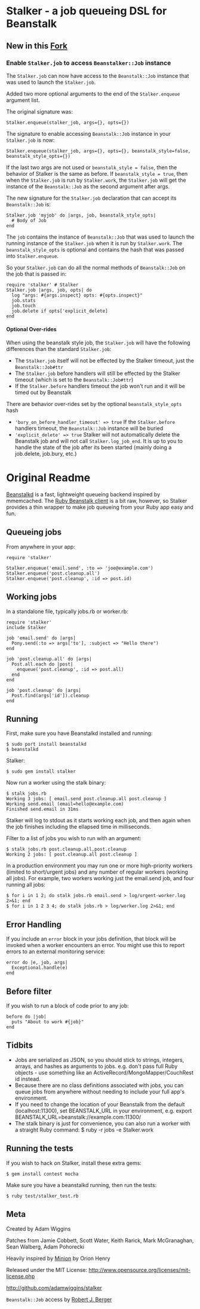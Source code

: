 Stalker - a job queueing DSL for Beanstalk
==========================================

New in this [Fork](https://github.com/rberger/stalker)
-------------------------------------------------------

### Enable `Stalker.job` to access `Beanstalker::Job` instance

The `Stalker.job` can now have access to the `Beanstalk::Job` instance that was used to launch the `Stalker.job`. 

Added two more optional arguments to the end of the `Stalker.enqueue` argument list. 

The original signature was:

    Stalker.enqueue(stalker_job, args={}, opts={})

The signature to enable accessing `Beanstalk::Job` instance in your `Stalker.job` is now:

    Stalker.enqueue(stalker_job, args={}, opts={}, beanstalk_style=false, beanstalk_style_opts={})

If the last two args are not used or `beanstalk_style = false`, then the behavior of Stalker is the same as before.
If `beanstalk_style = true`, then when the `Stalker.job` is run by `Stalker.work`, the `Stalker.job` will get the instance of the `Beanstalk::Job` as the second argument after args.


The new signature for the `Stalker.job` declaration that can accept its `Beanstalk::Job` is:

    Stalker.job 'myjob' do |args, job, beanstalk_style_opts|
      # Body of Job
    end

The `job` contains the instance of `Beanstalk::Job` that was used to launch the running instance of the `Stalker.job` when it is run by `Stalker.work`. The `beanstalk_style_opts` is optional and contains the hash that was passed into `Stalker.enqueue`.

So your `Stalker.job` can do all the normal methods of `Beanstalk::Job` on the job that is passed in:

    require 'stalker' # Stalker 
    Stalker.job |args, job, opts| do
      log "args: #{args.inspect} opts: #{opts.inspect}"
      job.stats
      job.touch
      job.delete if opts['explicit_delete]
    end

#### Optional Over-rides

When using the beanstalk style job, the `Stalker.job` will have the following differences than the standard `Stalker.job`:

  * The `Stalker.job` itself will not be effected by the Stalker timeout, just the `Beanstalk::Job#ttr`
  * The `Stalker.job` before handlers will still be effected by the Stalker timeout (which is set to the `Beanstalk::Job#ttr`)
  * If the `Stalker.before` handlers timeout the job won't run and it will be timed out by Beanstalk

There are behavior over-rides set by the optional `beanstalk_style_opts` hash

  * `'bury_on_before_handler_timeout' => true` If the `Stalker.before` handlers timeout, the `Beanstalk::Job` instance will be buried
  * `'explicit_delete' => true` Stalker will not automatically delete the Beanstalk job and will not call `Stalker.log_job_end`. 
    It is up to you to handle the state of the job after its been started (mainly doing a job.delete, job.bury, etc.)


Original Readme
===============

[Beanstalkd](http://kr.github.com/beanstalkd/) is a fast, lightweight queueing backend inspired by mmemcached.  The [Ruby Beanstalk client](http://beanstalk.rubyforge.org/) is a bit raw, however, so Stalker provides a thin wrapper to make job queueing from your Ruby app easy and fun.

Queueing jobs
-------------

From anywhere in your app:

    require 'stalker'

    Stalker.enqueue('email.send', :to => 'joe@example.com')
    Stalker.enqueue('post.cleanup.all')
    Stalker.enqueue('post.cleanup', :id => post.id)

Working jobs
------------

In a standalone file, typically jobs.rb or worker.rb:

    require 'stalker'
    include Stalker

    job 'email.send' do |args|
      Pony.send(:to => args['to'], :subject => "Hello there")
    end

    job 'post.cleanup.all' do |args|
      Post.all.each do |post|
        enqueue('post.cleanup', :id => post.all)
      end
    end

    job 'post.cleanup' do |args|
      Post.find(args['id']).cleanup
    end

Running
-------

First, make sure you have Beanstalkd installed and running:

    $ sudo port install beanstalkd
    $ beanstalkd

Stalker:

    $ sudo gem install stalker

Now run a worker using the stalk binary:

    $ stalk jobs.rb
    Working 3 jobs: [ email.send post.cleanup.all post.cleanup ]
    Working send.email (email=hello@example.com)
    Finished send.email in 31ms

Stalker will log to stdout as it starts working each job, and then again when the job finishes including the ellapsed time in milliseconds.

Filter to a list of jobs you wish to run with an argument:

    $ stalk jobs.rb post.cleanup.all,post.cleanup
    Working 2 jobs: [ post.cleanup.all post.cleanup ]

In a production environment you may run one or more high-priority workers (limited to short/urgent jobs) and any number of regular workers (working all jobs).  For example, two workers working just the email.send job, and four running all jobs:

    $ for i in 1 2; do stalk jobs.rb email.send > log/urgent-worker.log 2>&1; end
    $ for i in 1 2 3 4; do stalk jobs.rb > log/worker.log 2>&1; end

Error Handling
-------------

If you include an `error` block in your jobs definition, that block will be invoked when a worker encounters an error. You might use this to report errors to an external monitoring service:

    error do |e, job, args|
      Exceptional.handle(e)
    end

Before filter
-------------

If you wish to run a block of code prior to any job:

    before do |job|
      puts "About to work #{job}"
    end

Tidbits
-------

* Jobs are serialized as JSON, so you should stick to strings, integers, arrays, and hashes as arguments to jobs.  e.g. don't pass full Ruby objects - use something like an ActiveRecord/MongoMapper/CouchRest id instead.
* Because there are no class definitions associated with jobs, you can queue jobs from anywhere without needing to include your full app's environment.
* If you need to change the location of your Beanstalk from the default (localhost:11300), set BEANSTALK_URL in your environment, e.g. export BEANSTALK_URL=beanstalk://example.com:11300/
* The stalk binary is just for convenience, you can also run a worker with a straight Ruby command:
    $ ruby -r jobs -e Stalker.work

Running the tests
-----------------

If you wish to hack on Stalker, install these extra gems:

    $ gem install contest mocha

Make sure you have a beanstalkd running, then run the tests:

    $ ruby test/stalker_test.rb

Meta
----

Created by Adam Wiggins

Patches from Jamie Cobbett, Scott Water, Keith Rarick, Mark McGranaghan, Sean Walberg, Adam Pohorecki

Heavily inspired by [Minion](http://github.com/orionz/minion) by Orion Henry

Released under the MIT License: http://www.opensource.org/licenses/mit-license.php

http://github.com/adamwiggins/stalker

`Beanstalk::Job` access by [Robert J. Berger](https://github.com/rberger/stalker)


